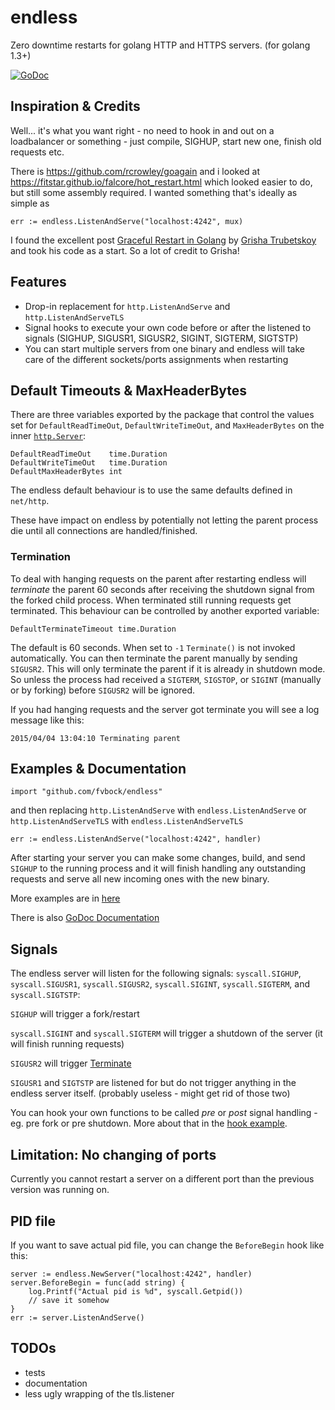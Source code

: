 # endless

Zero downtime restarts for golang HTTP and HTTPS servers. (for golang 1.3+)

[![GoDoc](https://godoc.org/github.com/fvbock/endless?status.svg)](https://godoc.org/github.com/fvbock/endless)

## Inspiration & Credits

Well... it's what you want right - no need to hook in and out on a loadbalancer or something - just compile, SIGHUP, start new one, finish old requests etc.

There is https://github.com/rcrowley/goagain and i looked at https://fitstar.github.io/falcore/hot_restart.html which looked easier to do, but still some assembly required. I wanted something that's ideally as simple as

    err := endless.ListenAndServe("localhost:4242", mux)

I found the excellent post [Graceful Restart in Golang](http://grisha.org/blog/2014/06/03/graceful-restart-in-golang/) by [Grisha Trubetskoy](https://github.com/grisha) and took his code as a start. So a lot of credit to Grisha!


## Features

- Drop-in replacement for `http.ListenAndServe` and `http.ListenAndServeTLS`
- Signal hooks to execute your own code before or after the listened to signals (SIGHUP, SIGUSR1, SIGUSR2, SIGINT, SIGTERM, SIGTSTP)
- You can start multiple servers from one binary and endless will take care of the different sockets/ports assignments when restarting


## Default Timeouts & MaxHeaderBytes

There are three variables exported by the package that control the values set for `DefaultReadTimeOut`, `DefaultWriteTimeOut`, and `MaxHeaderBytes` on the inner [`http.Server`](https://golang.org/pkg/net/http/#Server):

	DefaultReadTimeOut    time.Duration
	DefaultWriteTimeOut   time.Duration
	DefaultMaxHeaderBytes int

The endless default behaviour is to use the same defaults defined in `net/http`.

These have impact on endless by potentially not letting the parent process die until all connections are handled/finished.


### Termination

To deal with hanging requests on the parent after restarting endless will *terminate* the parent 60 seconds after receiving the shutdown signal from the forked child process. When terminated still running requests get terminated. This behaviour can be controlled by another exported variable:

    DefaultTerminateTimeout time.Duration

The default is 60 seconds. When set to `-1` `Terminate()` is not invoked automatically. You can then terminate the parent manually by sending `SIGUSR2`. This will only terminate the parent if it is already in shutdown mode. So unless the process had received a `SIGTERM`, `SIGSTOP`, or `SIGINT` (manually or by forking) before `SIGUSR2` will be ignored.

If you had hanging requests and the server got terminate you will see a log message like this:

    2015/04/04 13:04:10 Terminating parent


## Examples & Documentation

    import "github.com/fvbock/endless"

and then replacing `http.ListenAndServe` with `endless.ListenAndServe` or `http.ListenAndServeTLS` with `endless.ListenAndServeTLS`

	err := endless.ListenAndServe("localhost:4242", handler)

After starting your server you can make some changes, build, and send `SIGHUP` to the running process and it will finish handling any outstanding requests and serve all new incoming ones with the new binary.

More examples are in [here](https://github.com/fvbock/endless/tree/master/examples)

There is also [GoDoc Documentation](https://godoc.org/github.com/fvbock/endless)


## Signals

The endless server will listen for the following signals: `syscall.SIGHUP`, `syscall.SIGUSR1`, `syscall.SIGUSR2`, `syscall.SIGINT`, `syscall.SIGTERM`, and `syscall.SIGTSTP`:

`SIGHUP` will trigger a fork/restart

`syscall.SIGINT` and `syscall.SIGTERM` will trigger a shutdown of the server (it will finish running requests)

`SIGUSR2` will trigger [Terminate](https://github.com/fvbock/endless#Termination)

`SIGUSR1` and `SIGTSTP` are listened for but do not trigger anything in the endless server itself. (probably useless - might get rid of those two)

You can hook your own functions to be called *pre* or *post* signal handling - eg. pre fork or pre shutdown. More about that in the [hook example](https://github.com/fvbock/endless/tree/master/examples#hooking-into-the-signal-handling).


## Limitation: No changing of ports

Currently you cannot restart a server on a different port than the previous version was running on.

## PID file

If you want to save actual pid file, you can change the `BeforeBegin` hook like this:

	server := endless.NewServer("localhost:4242", handler)
	server.BeforeBegin = func(add string) {
		log.Printf("Actual pid is %d", syscall.Getpid())
		// save it somehow
	}
	err := server.ListenAndServe()


## TODOs

- tests
- documentation
- less ugly wrapping of the tls.listener
